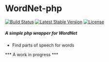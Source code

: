 # WordNet-php     
[![Build Status](https://travis-ci.org/zachleigh/wordnet-php.svg?branch=master)](https://travis-ci.org/zachleigh/wordnet-php)
[![Latest Stable Version](https://poser.pugx.org/zachleigh/wordnet-php/version.svg)](//packagist.org/packages/zachleigh/wordnet-php) 
[![License](https://poser.pugx.org/zachleigh/wordnet-php/license.svg)](//packagist.org/packages/zachleigh/wordnet-php)  
##### A simple php wrapper for WordNet    
  - Find parts of speech for words

*** A work in progress ***